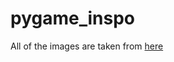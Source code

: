 # pygame_inspo

All of the images are taken from [here](https://opengameart.org/content/platformer-art-complete-pack-often-updated) 